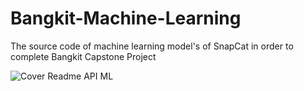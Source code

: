 # Bangkit-Machine-Learning

The source code of machine learning model's of SnapCat in order to complete Bangkit Capstone Project

![Cover Readme API ML](https://github.com/alfarissss/snapcat-ml-api/assets/134893804/b0365706-085e-4098-9b39-ce65332caca0)

